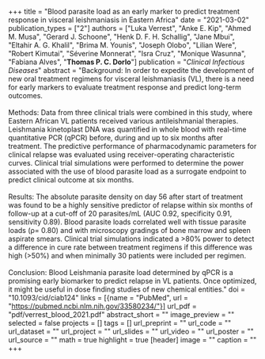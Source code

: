 +++
title = "Blood parasite load as an early marker to predict treatment response in visceral leishmaniasis in Eastern Africa"
date = "2021-03-02"
publication_types = ["2"]
authors = ["Luka Verrest", "Anke E. Kip", "Ahmed M. Musa", "Gerard J. Schoone", "Henk D. F. H. Schallig", "Jane Mbui", "Eltahir A. G. Khalil", "Brima M. Younis", "Joseph Olobo", "Lilian Were", "Robert Kimutai", "Séverine Monnerat", "Isra Cruz", "Monique Wasunna", "Fabiana Alves", "**Thomas P. C. Dorlo**"]
publication = "_Clinical Infectious Diseases_"
abstract = "Background: In order to expedite the development of new oral treatment regimens for visceral leishmaniasis (VL), there is a need for early markers to evaluate treatment response and predict long-term outcomes.<br><br>Methods: Data from three clinical trials were combined in this study, where Eastern African VL patients received various antileishmanial therapies. Leishmania kinetoplast DNA was quantified in whole blood with real-time quantitative PCR (qPCR) before, during and up to six months after treatment. The predictive performance of pharmacodynamic parameters for clinical relapse was evaluated using receiver-operating characteristic curves. Clinical trial simulations were performed to determine the power associated with the use of blood parasite load as a surrogate endpoint to predict clinical outcome at six months.<br><br>Results: The absolute parasite density on day 56 after start of treatment was found to be a ﻿highly sensitive predictor of relapse within six months of follow-up at a cut-off of 20 parasites/mL (AUC 0.92, specificity 0.91, sensitivity 0.89). Blood parasite loads correlated well with tissue parasite loads (ρ= 0.80) and with microscopy gradings of bone marrow and spleen aspirate smears. Clinical trial simulations indicated a >80% power to detect a difference in cure rate between treatment regimens if this difference was high (>50%) and when minimally 30 patients were included per regimen.<br><br>Conclusion: Blood Leishmania parasite load determined by qPCR is a promising early biomarker to predict relapse in VL patients. Once optimized, it might be useful in dose finding studies of new chemical entities."
doi = "10.1093/cid/ciab124"
links = [{name = "PubMed", url = "https://pubmed.ncbi.nlm.nih.gov/33580234/"}]
url_pdf = "pdf/verrest_blood_2021.pdf"
abstract_short = ""
image_preview = ""
selected = false
projects = []
tags = []
url_preprint = ""
url_code = ""
url_dataset = ""
url_project = ""
url_slides = ""
url_video = ""
url_poster = ""
url_source = ""
math = true
highlight = true
[header]
image = ""
caption = ""
+++

